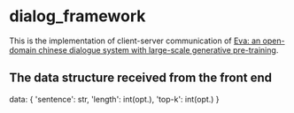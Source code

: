 # dialog_framework
This is the implementation of client-server communication of [Eva: an open-domain chinese dialogue system with large-scale generative pre-training](https://arxiv.org/abs/2108.01547).

## The data structure received from the front end
data: {
    'sentence': str,
    'length': int(opt.),
    'top-k': int(opt.) 
}
